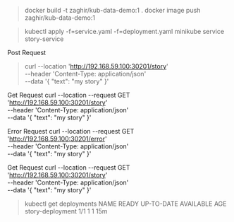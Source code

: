 > docker build -t zaghir/kub-data-demo:1 .
> docker image push zaghir/kub-data-demo:1

> kubectl apply -f=service.yaml -f=deployment.yaml 
> minikube service story-service

Post Request
> curl --location 'http://192.168.59.100:30201/story' \
--header 'Content-Type: application/json' \
--data '{
    "text": "my story"
}'

Get Request
curl --location --request GET 'http://192.168.59.100:30201/story' \
--header 'Content-Type: application/json' \
--data '{
    "text": "my story"
}'


Error Request 
curl --location --request GET 'http://192.168.59.100:30201/error' \
--header 'Content-Type: application/json' \
--data '{
    "text": "my story"
}'

Get Request
curl --location --request GET 'http://192.168.59.100:30201/story' \
--header 'Content-Type: application/json' \
--data '{
    "text": "my story"
}'

> kubectl get deployments
NAME               READY   UP-TO-DATE   AVAILABLE   AGE
story-deployment   1/1     1            1           15m
